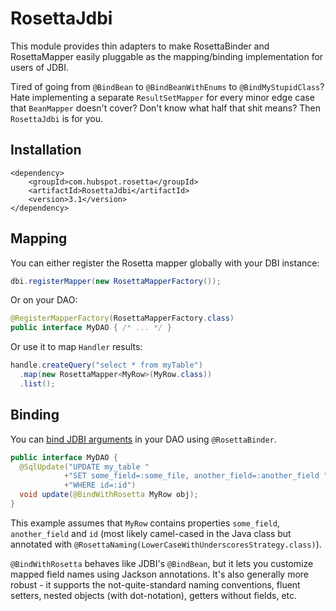 # RosettaJdbi

This module provides thin adapters to make RosettaBinder and RosettaMapper easily pluggable as the mapping/binding implementation for users of JDBI.

Tired of going from `@BindBean` to `@BindBeanWithEnums` to `@BindMyStupidClass`? Hate implementing a separate `ResultSetMapper` for every minor edge case that `BeanMapper` doesn't cover? Don't know what half that shit means? Then `RosettaJdbi` is for you.

## Installation

    <dependency>
        <groupId>com.hubspot.rosetta</groupId>
        <artifactId>RosettaJdbi</artifactId>
        <version>3.1</version>
    </dependency>

## Mapping

You can either register the Rosetta mapper globally with your DBI instance:

```java
dbi.registerMapper(new RosettaMapperFactory());
```

Or on your DAO:

```java
@RegisterMapperFactory(RosettaMapperFactory.class)
public interface MyDAO { /* ... */ }
```

Or use it to map `Handler` results:

```java
handle.createQuery("select * from myTable")
  .map(new RosettaMapper<MyRow>(MyRow.class))
  .list();
```


## Binding

You can [bind JDBI arguments](http://www.jdbi.org/sql_object_api_argument_binding) in your DAO using `@RosettaBinder`.
```java
public interface MyDAO {
  @SqlUpdate("UPDATE my_table "
            +"SET some_field=:some_file, another_field=:another_field "
            +"WHERE id=:id")
  void update(@BindWithRosetta MyRow obj);
}
```

This example assumes that `MyRow` contains properties `some_field`, `another_field` and `id` (most likely camel-cased in the Java class but annotated with `@RosettaNaming(LowerCaseWithUnderscoresStrategy.class)`).

`@BindWithRosetta` behaves like JDBI's `@BindBean`, but it lets you customize mapped field names using Jackson annotations. It's also generally more robust - it supports the not-quite-standard naming conventions, fluent setters, nested objects (with dot-notation), getters without fields, etc.
